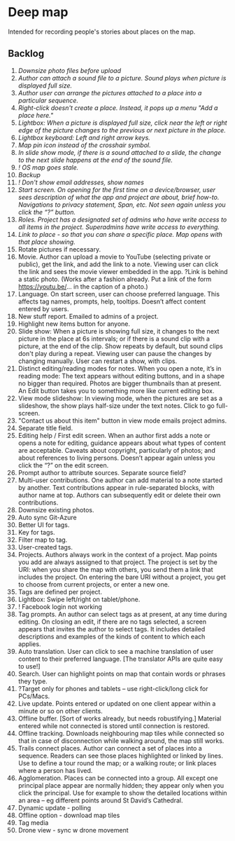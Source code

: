 # Deep map

Intended for recording people's stories about places on the map.

## Backlog

1.  *Downsize photo files before upload*
2.	*Author can attach a sound file to a picture. Sound plays when picture is displayed full size.*
3.	*Author user can arrange the pictures attached to a place into a particular sequence.*
4.	*Right-click doesn't create a place. Instead, it pops up a menu "Add a place here."*
5.	*Lightbox: When a picture is displayed full size, click near the left or right edge of the picture changes to the previous or next picture in the place.*
6.	*Lightbox keyboard: Left and right arrow keys.*
26.	*Map pin icon instead of the crosshair symbol.*
7.	*In slide show mode, if there is a sound attached to a slide, the change to the next slide happens at the end of the sound file.*
8.  *! OS map goes stale.*
8.  *Backup*
8.  *! Don't show email addresses, show names*
8.	*Start screen. On opening for the first time on a device/browser, user sees description of what the app and project are about, brief how-to. Navigations to privacy statement, Span, etc. Not seen again unless you click the “?” button.*
8. *Roles. Project has a designated set of admins who have write access to all items in the project. Superadmins have write access to everything.*
8.  *Link to place - so that you can share a specific place. Map opens with that place showing.*
8. Rotate pictures if necessary.
12. Movie. Author can upload a movie to YouTube (selecting private or public), get the link, and add the link to a note. Viewing user can click the link and sees the movie viewer embedded in the app. ?Link is behind a static photo. (Works after a fashion already. Put a link of the form https://youtu.be/... in the caption of a photo.)
20.	Language. On start screen, user can choose preferred language. This affects tag names, prompts, help, tooltips. Doesn’t affect content entered by users. 
8. New stuff report. Emailed to admins of a project. 
8. Highlight new items button for anyone.
11.	Slide show: When a picture is showing full size, it changes to the next picture in the place at 6s intervals; or if there is a sound clip with a picture, at the end of the clip. Show repeats by default, but sound clips don't play during a repeat. Viewing user can pause the changes by changing manually. User can restart a show, with clips.
9.	Distinct editing/reading modes for notes. When you open a note, it’s in reading mode: The text appears without editing buttons, and in a shape no bigger than required. Photos are bigger thumbnails than at present. An Edit button takes you to something more like current editing box.
10.	View mode slideshow: In viewing mode, when the pictures are set as a slideshow, the show plays half-size under the text notes. Click to go full-screen.
8. "Contact us about this item" button in view mode emails project admins.
8. Separate title field.
17.	Editing help / First edit screen. When an author first adds a note or opens a note for editing, guidance appears about what types of content are acceptable. Caveats about copyright, particularly of photos; and about references to living persons. Doesn’t appear again unless you click the “?” on the edit screen.
25.	Prompt author to attribute sources. Separate source field? 
24.	Multi-user contributions. One author can add material to a note started by another. Text contributions appear in rule-separated blocks, with author name at top. Authors can subsequently edit or delete their own contributions. 
13.	Downsize existing photos.
14.	Auto sync Git-Azure
41. Better UI for tags.
42. Key for tags.
14. Filter map to tag.
14. User-created tags.
15.	Projects. Authors always work in the context of a project. Map points you add are always assigned to that project. The project is set by the URI: when you share the map with others, you send them a link that includes the project. On entering the bare URI without a project, you get to choose from current projects, or enter a new one.
15. Tags are defined per project.
16.	Lightbox: Swipe left/right on tablet/phone.
18.	! Facebook login not working
19.	Tag prompts. An author can select tags as at present, at any time during editing. On closing an edit, if there are no tags selected, a screen appears that invites the author to select tags. It includes detailed descriptions and examples of the kinds of content to which each applies. 
21.	Auto translation. User can click to see a machine translation of user content to their preferred language. [The translator APIs are quite easy to use!]
22.	Search. User can highlight points on map that contain words or phrases they type.
27.	?Target only for phones and tablets – use right-click/long click for PCs/Macs.
28.	Live update. Points entered or updated on one client appear within a minute or so on other clients.
30.	Offline buffer. [Sort of works already, but needs robustifying.] Material entered while not connected is stored until connection is restored.
31.	Offline tracking. Downloads neighbouring map tiles while connected so that in case of disconnection while walking around, the map still works.
32.	Trails connect places. Author can connect a set of places into a sequence. Readers can see those places highlighted or linked by lines. Use to define a tour round the map; or a walking route; or link places where a person has lived.
33.	Agglomeration. Places can be connected into a group. All except one principal place appear are normally hidden; they appear only when you click the principal. Use for example to show the detailed locations within an area – eg different points around St David’s Cathedral.
34. Dynamic update - polling
35. Offline option - download map tiles
36. Tag media
37. Drone view - sync w drone movement
